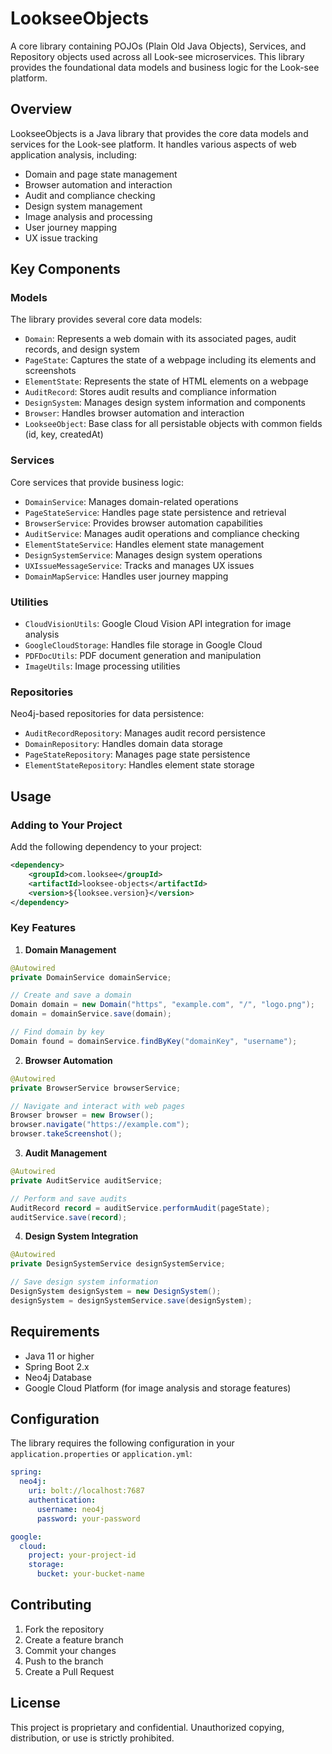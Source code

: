 # LookseeObjects

A core library containing POJOs (Plain Old Java Objects), Services, and Repository objects used across all Look-see microservices. This library provides the foundational data models and business logic for the Look-see platform.

## Overview

LookseeObjects is a Java library that provides the core data models and services for the Look-see platform. It handles various aspects of web application analysis, including:

- Domain and page state management
- Browser automation and interaction
- Audit and compliance checking
- Design system management
- Image analysis and processing
- User journey mapping
- UX issue tracking

## Key Components

### Models

The library provides several core data models:

- `Domain`: Represents a web domain with its associated pages, audit records, and design system
- `PageState`: Captures the state of a webpage including its elements and screenshots
- `ElementState`: Represents the state of HTML elements on a webpage
- `AuditRecord`: Stores audit results and compliance information
- `DesignSystem`: Manages design system information and components
- `Browser`: Handles browser automation and interaction
- `LookseeObject`: Base class for all persistable objects with common fields (id, key, createdAt)

### Services

Core services that provide business logic:

- `DomainService`: Manages domain-related operations
- `PageStateService`: Handles page state persistence and retrieval
- `BrowserService`: Provides browser automation capabilities
- `AuditService`: Manages audit operations and compliance checking
- `ElementStateService`: Handles element state management
- `DesignSystemService`: Manages design system operations
- `UXIssueMessageService`: Tracks and manages UX issues
- `DomainMapService`: Handles user journey mapping

### Utilities

- `CloudVisionUtils`: Google Cloud Vision API integration for image analysis
- `GoogleCloudStorage`: Handles file storage in Google Cloud
- `PDFDocUtils`: PDF document generation and manipulation
- `ImageUtils`: Image processing utilities

### Repositories

Neo4j-based repositories for data persistence:

- `AuditRecordRepository`: Manages audit record persistence
- `DomainRepository`: Handles domain data storage
- `PageStateRepository`: Manages page state persistence
- `ElementStateRepository`: Handles element state storage

## Usage

### Adding to Your Project

Add the following dependency to your project:

```xml
<dependency>
    <groupId>com.looksee</groupId>
    <artifactId>looksee-objects</artifactId>
    <version>${looksee.version}</version>
</dependency>
```

### Key Features

1. **Domain Management**
```java
@Autowired
private DomainService domainService;

// Create and save a domain
Domain domain = new Domain("https", "example.com", "/", "logo.png");
domain = domainService.save(domain);

// Find domain by key
Domain found = domainService.findByKey("domainKey", "username");
```

2. **Browser Automation**
```java
@Autowired
private BrowserService browserService;

// Navigate and interact with web pages
Browser browser = new Browser();
browser.navigate("https://example.com");
browser.takeScreenshot();
```

3. **Audit Management**
```java
@Autowired
private AuditService auditService;

// Perform and save audits
AuditRecord record = auditService.performAudit(pageState);
auditService.save(record);
```

4. **Design System Integration**
```java
@Autowired
private DesignSystemService designSystemService;

// Save design system information
DesignSystem designSystem = new DesignSystem();
designSystem = designSystemService.save(designSystem);
```

## Requirements

- Java 11 or higher
- Spring Boot 2.x
- Neo4j Database
- Google Cloud Platform (for image analysis and storage features)

## Configuration

The library requires the following configuration in your `application.properties` or `application.yml`:

```yaml
spring:
  neo4j:
    uri: bolt://localhost:7687
    authentication:
      username: neo4j
      password: your-password

google:
  cloud:
    project: your-project-id
    storage:
      bucket: your-bucket-name
```

## Contributing

1. Fork the repository
2. Create a feature branch
3. Commit your changes
4. Push to the branch
5. Create a Pull Request

## License

This project is proprietary and confidential. Unauthorized copying, distribution, or use is strictly prohibited.
